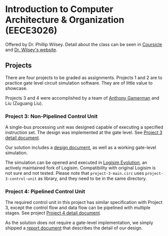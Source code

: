 # Introduction to Computer Architecture & Organization (EECE3026)
Offered by Dr. Phillip Wilsey.
Detail about the class can be seen in [Coursicle](https://www.coursicle.com/uc/courses/EECE/3026/) and [Dr. Wilsey's website](https://eecs.ceas.uc.edu/~wilseypa/).

## Projects
There are four projects to be graded as assignments.
Projects 1 and 2 are to practice gate level circuit simulation software.
They are of little value to showcase.

Projects 3 and 4 were accomplished by a team of [Anthony Gamerman](gamermad@mail.uc.edu) and Liu (Zuguang Liu).

### Project 3: Non-Pipelined Control Unit
A single-bus processing unit was designed capable of executing a specified instruction set.
The design was implemented at the gate level.
See [Project 3 detail document](project-3-handout.pdf).

Our solution includes a [design document](project-3-report.pdf), as well as a working gate-level simulation.

The simulation can be opened and executed in [Logisim Evolution](https://github.com/logisim-evolution/logisim-evolution), an actively maintained fork of Logisim.
Compatibility with original Logisim is not sure and not tested.
Please note that `project-3-main.circ` uses `project-3-control-unit` as library, and they need to be in the same directory.

### Project 4: Pipelined Control Unit
The required control unit in this project has similar specification with Project 3, except the control flow and data flow can be pipelined with multiple stages.
See project [Project 4 detail document](project-4-handout.pdf).

As the solution does not require a gate-level implementation, we simply shipped a [report document](project-4-report.pdf) that describes the detail of our design.
